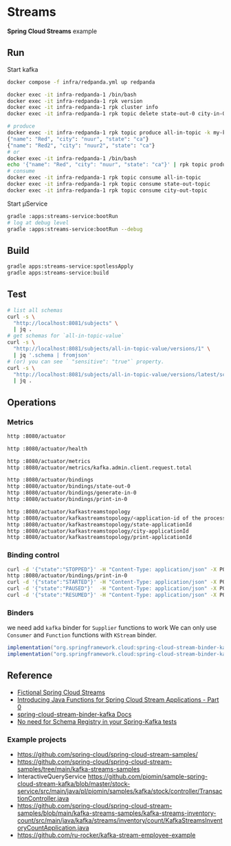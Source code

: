 # Streams

**Spring Cloud Streams** example

## Run

Start kafka

```bash
docker compose -f infra/redpanda.yml up redpanda

docker exec -it infra-redpanda-1 /bin/bash
docker exec -it infra-redpanda-1 rpk version
docker exec -it infra-redpanda-1 rpk cluster info
docker exec -it infra-redpanda-1 rpk topic delete state-out-0 city-in-0

# produce
docker exec -it infra-redpanda-1 rpk topic produce all-in-topic -k my-key
{"name": "Red", "city": "nuur", "state": "ca"}
{"name": "Red2", "city": "nuur2", "state": "ca"}
# or
docker exec -it infra-redpanda-1 /bin/bash
echo '{"name": "Red", "city": "nuur", "state": "ca"}' | rpk topic produce all-in-topic -k my-key
# consume
docker exec -it infra-redpanda-1 rpk topic consume all-in-topic
docker exec -it infra-redpanda-1 rpk topic consume state-out-topic
docker exec -it infra-redpanda-1 rpk topic consume city-out-topic
```

Start µService 

```bash
gradle :apps:streams-service:bootRun
# log at debug level
gradle :apps:streams-service:bootRun --debug
```

## Build

```bash
gradle apps:streams-service:spotlessApply
gradle apps:streams-service:build
```

## Test

```bash
# list all schemas 
curl -s \
  "http://localhost:8081/subjects" \
  | jq .
# get schemas for `all-in-topic-value`
curl -s \
  "http://localhost:8081/subjects/all-in-topic-value/versions/1" \
  | jq '.schema | fromjson' 
# (or) you can see ` "sensitive": "true"` property.
curl -s \
  "http://localhost:8081/subjects/all-in-topic-value/versions/latest/schema" \
  | jq .
```

## Operations

### Metrics

```bash
http :8080/actuator

http :8080/actuator/health

http :8080/actuator/metrics
http :8080/actuator/metrics/kafka.admin.client.request.total

http :8080/actuator/bindings
http :8080/actuator/bindings/state-out-0
http :8080/actuator/bindings/generate-in-0
http :8080/actuator/bindings/print-in-0

http :8080/actuator/kafkastreamstopology
http :8080/actuator/kafkastreamstopology/<application-id of the processor>
http :8080/actuator/kafkastreamstopology/state-applicationId
http :8080/actuator/kafkastreamstopology/city-applicationId
http :8080/actuator/kafkastreamstopology/print-applicationId
````

### Binding control

```bash
curl -d '{"state":"STOPPED"}' -H "Content-Type: application/json" -X POST localhost:8080/actuator/bindings/print-in-0
http :8080/actuator/bindings/print-in-0
curl -d '{"state":"STARTED"}' -H "Content-Type: application/json" -X POST localhost:8080/actuator/bindings/print-in-0
curl -d '{"state":"PAUSED"}'  -H "Content-Type: application/json" -X POST localhost:8080/actuator/bindings/print-in-0
curl -d '{"state":"RESUMED"}' -H "Content-Type: application/json" -X POST localhost:8080/actuator/bindings/print-in-0
```

### Binders 
we need add `kafka` binder for `Supplier` functions to work
We can only use `Consumer` and `Function` functions with `KStream` binder.

```gradle
implementation("org.springframework.cloud:spring-cloud-stream-binder-kafka")
implementation("org.springframework.cloud:spring-cloud-stream-binder-kafka-streams")
 ```

## Reference
- [Fictional Spring Cloud Streams](https://github.com/spring-cloud/spring-cloud-stream/blob/main/docs/src/main/asciidoc/spring-cloud-stream.adoc#functions-with-multiple-input-and-output-arguments)
- [Introducing Java Functions for Spring Cloud Stream Applications - Part 0](https://spring.io/blog/2020/07/13/introducing-java-functions-for-spring-cloud-stream-applications-part-0)
- [spring-cloud-stream-binder-kafka Docs](https://cloud.spring.io/spring-cloud-static/spring-cloud-stream-binder-kafka/)
- [No need for Schema Registry in your Spring-Kafka tests](https://medium.com/@igorvlahek1/no-need-for-schema-registry-in-your-spring-kafka-tests-a5b81468a0e1)
### Example projects 
- https://github.com/spring-cloud/spring-cloud-stream-samples/
- https://github.com/spring-cloud/spring-cloud-stream-samples/tree/main/kafka-streams-samples
- InteractiveQueryService https://github.com/piomin/sample-spring-cloud-stream-kafka/blob/master/stock-service/src/main/java/pl/piomin/samples/kafka/stock/controller/TransactionController.java
- https://github.com/spring-cloud/spring-cloud-stream-samples/blob/main/kafka-streams-samples/kafka-streams-inventory-count/src/main/java/kafka/streams/inventory/count/KafkaStreamsInventoryCountApplication.java
- https://github.com/ru-rocker/kafka-stream-employee-example
